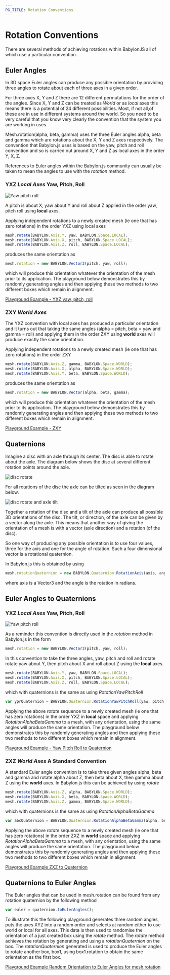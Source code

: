 ```yaml
---
PG_TITLE: Rotation Conventions
---
```


# Rotation Conventions

There are several methods of achieving rotations within BabylonJS all of which use a particular convention.


## Euler Angles

In 3D space Euler angles can produce any possible orientation by providing three angles to rotate about each of three axes in a given order.  

For three axes X, Y and Z there are 12 different permutations for the order of the angles. Since X, Y and Z can be treated as *World* or as *local* axes this means there is a potential of 24 different possibilities. Most, if not all,of these are in use in different systems around the world. So you need to be very careful that you know very clearly the convention that the system you are working in uses.

Mesh.rotation(alpha, beta, gamma) uses the three Euler angles alpha, beta and gamma which are rotations about the X, Y and Z axes respectively. The convention that Babylon.js uses is based on the yaw, pitch and roll convention and so is carried out around X, Y and Z as local axes in the order Y, X, Z.

References to Euler angles within the Babylon.js community can usually be taken to mean the angles to use with the _rotation_ method.

### YXZ *Local Axes* Yaw, Pitch, Roll

![Yaw pitch roll](/img/how_to/Mesh/yawpitchroll.jpg)

A pitch is about X, yaw about Y and roll about Z applied in the order yaw, pitch roll using **local** axes.

Applying independent rotations to a newly created mesh (ie one that has zero rotations) in the order YXZ using local axes

```javascript
mesh.rotate(BABYLON.Axis.Y, yaw, BABYLON.Space.LOCAL);
mesh.rotate(BABYLON.Axis.X, pitch, BABYLON.Space.LOCAL);
mesh.rotate(BABYLON.Axis.Z, roll, BABYLON.Space.LOCAL);
```

produces the same orientation as 

```javascript
mesh.rotation = new BABYLON.Vector3(pitch, yaw, roll);
```

which will produce this orientation whatever the orientation of the mesh prior to its application. The playground below demonstrates this by randomly generating angles and then applying these two methods to two different boxes which remain in alignment.

[Playground Example - YXZ yaw, pitch, roll](http://www.babylonjs-playground.com/#1ST43U#50)

### ZXY *World Axes*

The YXZ convention with local axes has produced a particular orientation and it turns out that taking the same angles (alpha = pitch, beta = yaw and gamma = roll) and applying them in the order ZXY using **world** axes will produce exactly the same orientation.

Applying independent rotations to a newly created mesh (ie one that has zero rotations) in the order ZXY

```javascript
mesh.rotate(BABYLON.Axis.Z, gamma, BABYLON.Space.WORLD);
mesh.rotate(BABYLON.Axis.X, alpha, BABYLON.Space.WORLD);
mesh.rotate(BABYLON.Axis.Y, beta, BABYLON.Space.WORLD);
```

produces the same orientation as 

```javascript
mesh.rotation = new BABYLON.Vector(alpha, beta, gamma);
```

which will produce this orientation whatever the orientation of the mesh prior to its application. The playground below demonstrates this by randomly generating angles and then applying these two methods to two different boxes which remain in alignment.

[Playground Example - ZXY](https://www.babylonjs-playground.com/#1ST43U#52)


## Quaternions

Imagine a disc with an axle through its center. The disc is able to rotate about the axle. The diagram below shows the disc at several different rotation points around the axle.

![disc rotate](/img/how_to/Mesh/quat1.jpg)

For all rotations of the disc the axle can be tilted as seen in the diagram below.

![disc rotate and axle tilt](/img/how_to/Mesh/quat2.jpg)

Together a rotation of the disc and a tilt of the axle can produce all possible 3D orientations of the disc. The tilt, or direction, of the axle can be given by a vector along the axle. This means that another way of giving the orientation of a mesh is with a vector (axle direction) and a rotation (of the disc).

So one way of producing any possible orientation is to use four values, three for the axis and one for the angle of rotation. Such a four dimensional vector is a rotational quaternion.

In Babylon.js this is obtained by using

```javascript
mesh.rotationQuaternion = new BABYLON.Quaternion.RotationAxis(axis, angle);
```

where axis is a Vector3 and the angle is the rotation in radians. 


## Euler Angles to Quaternions

### YXZ *Local Axes* Yaw, Pitch, Roll

![Yaw pitch roll](/img/how_to/Mesh/yawpitchroll.jpg)

As a reminder this convention is directly used in the _rotation_ method in Babylon.js in the form

```javascript
mesh.rotation = new BABYLON.Vector3(pitch, yaw, roll);
```

In this convention to take the three angles, yaw, pitch and roll and rotate rotate yaw about Y, then pitch about X and roll about Z using the **local** axes.

```javascript
mesh.rotate(BABYLON.Axis.Y, yaw, BABYLON.Space.LOCAL);
mesh.rotate(BABYLON.Axis.X, pitch, BABYLON.Space.LOCAL);
mesh.rotate(BABYLON.Axis.Z, roll, BABYLON.Space.LOCAL);
```

which with quaternions is the same as using _RotationYawPitchRoll_

```javascript
var yprQuaternion = BABYLON.Quaternion.RotationYawPitchRoll(yaw, pitch, roll);
``` 
Applying the above  _rotate_ sequence to a newly created mesh (ie one that has zero rotations) in the order YXZ in **local** space and applying _RotationAlphaBetaGamma_ to a mesh, with any orientation, using the same angles will produce the same orientation. The playground below demonstrates this by randomly generating angles and then applying these two methods to two different boxes which remain in alignment.

[Playground Example - Yaw Pitch Roll to Quaternion](https://www.babylonjs-playground.com/#1ST43U#54)

### ZXZ *World Axes* A Standard Convention 

A standard Euler angle convention is to take three given angles alpha, beta and gamma and rotate alpha about Z, then beta about X, then gamma about Z using the **world** axes. In Babylon.js this can be achieved by using _rotate_

```javascript
mesh.rotate(BABYLON.Axis.Z, alpha, BABYLON.Space.WORLD);
mesh.rotate(BABYLON.Axis.X, beta, BABYLON.Space.WORLD);
mesh.rotate(BABYLON.Axis.Z, gamma, BABYLON.Space.WORLD);
```

which with quaternions is the same as using  _RotationAlphaBetaGamma_

```javascript
var abcQuaternion = BABYLON.Quaternion.RotationAlphaBetaGamma(alpha, beta, gamma);
```

Applying the above  _rotate_ sequence to a newly created mesh (ie one that has zero rotations) in the order ZXZ in **world** space and applying _RotationAlphaBetaGamma_ to a mesh, with any orientation, using the same angles will produce the same orientation. The playground below demonstrates this by randomly generating angles and then applying these two methods to two different boxes which remain in alignment.

[Playground Example ZXZ to Quaternion](https://www.babylonjs-playground.com/#1ST43U#53)


## Quaternions to Euler Angles

The Euler angles that can be used in mesh.rotation can be found from any rotation quaternion by the following method

```javascript
var euler = quaternion.toEulerAngles();
```

To illustrate this the following playground generates three random angles, puts the axes XYZ into a random order 
and selects at random either to use world or local for all axes. This data is then used to randomise the orientation 
of a just created box using the _rotate_ method. The _rotate_ method achieves the rotation by generating and using a _rotationQuaternion_  on the box. The _rotationQuaternion_ generated is used to produce the Euler angles to rotate another box, box1, using box1.rotation to obtain the same orientation as the first box.

[Playground Example Random Orientation to Euler Angles for mesh.rotation](http://www.babylonjs-playground.com/#1ST43U#7)

